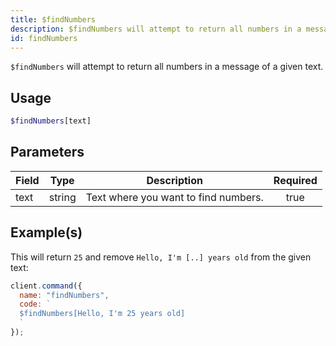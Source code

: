 ```yaml
---
title: $findNumbers
description: $findNumbers will attempt to return all numbers in a message of a given text.
id: findNumbers
---
```


`$findNumbers` will attempt to return all numbers in a message of a given text.

## Usage

```php
$findNumbers[text]
```

## Parameters

| Field | Type   | Description                          | Required |
| ----- | ------ | ------------------------------------ | :------: |
| text  | string | Text where you want to find numbers. |   true   |

## Example(s)

This will return `25` and remove `Hello, I'm [..] years old` from the given text:

```javascript
client.command({
  name: "findNumbers",
  code: `
  $findNumbers[Hello, I'm 25 years old]
  `
});
```
